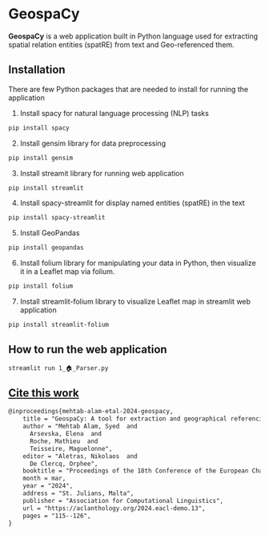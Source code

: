 # GeospaCy


**GeospaCy** is a web application built in Python language used for extracting spatial relation entities (spatRE) from text and Geo-referenced them. 

## Installation
There are few Python packages that are needed to install for running the application

1. Install spacy for natural language processing (NLP) tasks 
```sh
pip install spacy
```
2. Install gensim library for data preprocessing
```sh
pip install gensim
```
3. Install streamit library for running web application 
```sh
pip install streamlit
```
4. Install spacy-streamlit for display named entities (spatRE) in the text 
```sh
pip install spacy-streamlit
```

5. Install GeoPandas
```sh
pip install geopandas
```
6.  Install folium library for manipulating your data in Python, then visualize it in a Leaflet map via folium.

```sh
pip install folium
```
7. Install streamlit-folium library to visualize Leaflet map in streamlit web application

```sh
pip install streamlit-folium
``` 

## How to run the web application

```sh
streamlit run 1_🏠_Parser.py
```

## [Cite this work](https://github.com/mehtab-alam/GeospaCy/)

```latex
@inproceedings{mehtab-alam-etal-2024-geospacy,
    title = "GeospaCy: A tool for extraction and geographical referencing of spatial expressions in textual data",
    author = "Mehtab Alam, Syed  and
      Arsevska, Elena  and
      Roche, Mathieu  and
      Teisseire, Maguelonne",
    editor = "Aletras, Nikolaos  and
      De Clercq, Orphee",
    booktitle = "Proceedings of the 18th Conference of the European Chapter of the Association for Computational Linguistics: System Demonstrations",
    month = mar,
    year = "2024",
    address = "St. Julians, Malta",
    publisher = "Association for Computational Linguistics",
    url = "https://aclanthology.org/2024.eacl-demo.13",
    pages = "115--126",
}
```

